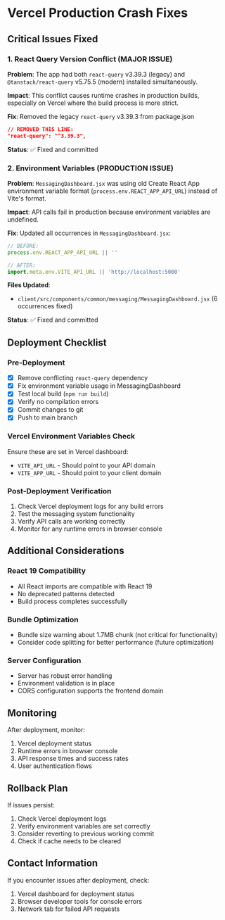 # Vercel Production Crash Fixes

## Critical Issues Fixed

### 1. **React Query Version Conflict (MAJOR ISSUE)**
**Problem**: The app had both `react-query` v3.39.3 (legacy) and `@tanstack/react-query` v5.75.5 (modern) installed simultaneously.

**Impact**: This conflict causes runtime crashes in production builds, especially on Vercel where the build process is more strict.

**Fix**: Removed the legacy `react-query` v3.39.3 from package.json
```json
// REMOVED THIS LINE:
"react-query": "^3.39.3",
```

**Status**: ✅ Fixed and committed

### 2. **Environment Variables (PRODUCTION ISSUE)**
**Problem**: `MessagingDashboard.jsx` was using old Create React App environment variable format (`process.env.REACT_APP_API_URL`) instead of Vite's format.

**Impact**: API calls fail in production because environment variables are undefined.

**Fix**: Updated all occurrences in `MessagingDashboard.jsx`:
```javascript
// BEFORE:
process.env.REACT_APP_API_URL || ''

// AFTER:
import.meta.env.VITE_API_URL || 'http://localhost:5000'
```

**Files Updated**:
- `client/src/components/common/messaging/MessagingDashboard.jsx` (6 occurrences fixed)

**Status**: ✅ Fixed and committed

## Deployment Checklist

### Pre-Deployment
- [x] Remove conflicting `react-query` dependency
- [x] Fix environment variable usage in MessagingDashboard
- [x] Test local build (`npm run build`)
- [x] Verify no compilation errors
- [x] Commit changes to git
- [x] Push to main branch

### Vercel Environment Variables Check
Ensure these are set in Vercel dashboard:
- `VITE_API_URL` - Should point to your API domain
- `VITE_APP_URL` - Should point to your client domain

### Post-Deployment Verification
1. Check Vercel deployment logs for any build errors
2. Test the messaging system functionality
3. Verify API calls are working correctly
4. Monitor for any runtime errors in browser console

## Additional Considerations

### React 19 Compatibility
- All React imports are compatible with React 19
- No deprecated patterns detected
- Build process completes successfully

### Bundle Optimization
- Bundle size warning about 1.7MB chunk (not critical for functionality)
- Consider code splitting for better performance (future optimization)

### Server Configuration
- Server has robust error handling
- Environment validation is in place
- CORS configuration supports the frontend domain

## Monitoring
After deployment, monitor:
1. Vercel deployment status
2. Runtime errors in browser console
3. API response times and success rates
4. User authentication flows

## Rollback Plan
If issues persist:
1. Check Vercel deployment logs
2. Verify environment variables are set correctly
3. Consider reverting to previous working commit
4. Check if cache needs to be cleared

## Contact Information
If you encounter issues after deployment, check:
1. Vercel dashboard for deployment status
2. Browser developer tools for console errors
3. Network tab for failed API requests 